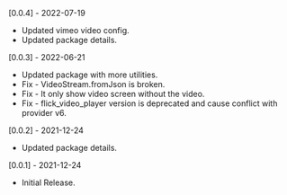 [0.0.4] - 2022-07-19

* Updated vimeo video config.
* Updated package details.

[0.0.3] - 2022-06-21

* Updated package with more utilities.
* Fix - VideoStream.fromJson is broken.
* Fix - It only show video screen without the video.
* Fix - flick_video_player version is deprecated and cause conflict with provider v6.

[0.0.2] - 2021-12-24

* Updated package details.

[0.0.1] - 2021-12-24

* Initial Release.
